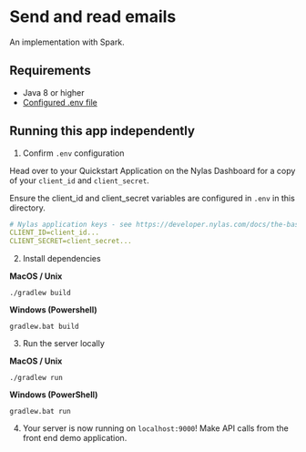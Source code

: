 # Send and read emails

An implementation with Spark.

## Requirements

- Java 8 or higher
- [Configured .env file](../../../../README.md)

## Running this app independently

1. Confirm `.env` configuration

Head over to your Quickstart Application on the Nylas Dashboard for a copy of your `client_id` and `client_secret`.

Ensure the client_id and client_secret variables are configured in `.env` in this directory.

```yaml
# Nylas application keys - see https://developer.nylas.com/docs/the-basics/authentication/authorizing-api-requests/#sdk-authentication
CLIENT_ID=client_id...
CLIENT_SECRET=client_secret...
```

2. Install dependencies

**MacOS / Unix**

```
./gradlew build
```

**Windows (Powershell)**

```
gradlew.bat build
```

3. Run the server locally

**MacOS / Unix**

```
./gradlew run
```

**Windows (PowerShell)**

```
gradlew.bat run
```

4. Your server is now running on `localhost:9000`! Make API calls from the front end demo application.
